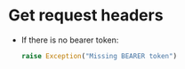 # Get request headers

* If there is no bearer token:
  ```python
  raise Exception("Missing BEARER token")
  ```